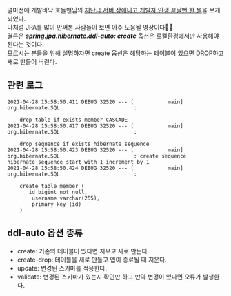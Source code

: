 얼마전에 개발바닥 호돌맨님의 [재난급 서버 장애내고 개발자 인생 끝날뻔 한 썰](https://youtu.be/SWZcrdmmLEU)을 보게 되었다.    
나처럼 JPA를 많이 안써본 사람들이 보면 아주 도움될 영상이다🤣🤣   
결론은 ***spring.jpa.hibernate.ddl-auto: create*** 옵션은 로컬환경에서만 사용해야 된다는 것이다.   
모르시는 분들을 위해 설명하자면 create 옵션은 해당하는 테이블이 있으면 DROP하고 새로 만들어 버린다.   

## 관련 로그
```
2021-04-28 15:58:50.411 DEBUG 32520 --- [           main] org.hibernate.SQL                        : 
    
    drop table if exists member CASCADE 
2021-04-28 15:58:50.417 DEBUG 32520 --- [           main] org.hibernate.SQL                        : 
    
    drop sequence if exists hibernate_sequence
2021-04-28 15:58:50.423 DEBUG 32520 --- [           main] org.hibernate.SQL                        : create sequence hibernate_sequence start with 1 increment by 1
2021-04-28 15:58:50.424 DEBUG 32520 --- [           main] org.hibernate.SQL                        : 
    
    create table member (
       id bigint not null,
        username varchar(255),
        primary key (id)
    )
```

## ddl-auto 옵션 종류
* create: 기존의 테이블이 있다면 지우고 새로 만든다.
* create-drop: 테이블을 새로 만들고 앱이 종료될 때 지운다.
* update: 변경된 스키마를 적용한다.
* validate: 변경된 스키마가 있는지 확인만 하고 만약 변경이 있다면 오류가 발생한다.